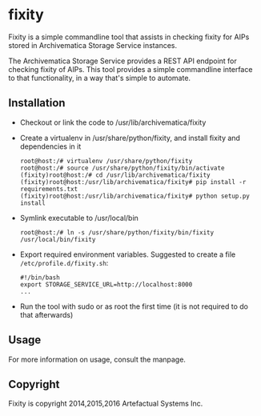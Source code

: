 fixity
======

Fixity is a simple commandline tool that assists in checking fixity for AIPs stored in Archivematica Storage Service instances.

The Archivematica Storage Service provides a REST API endpoint for checking fixity of AIPs. This tool provides a simple commandline interface to that functionality, in a way that's simple to automate.



Installation
------------

- Checkout or link the code to /usr/lib/archivematica/fixity
- Create a virtualenv in /usr/share/python/fixity, and install fixity and dependencies in it

  ```
  root@host:/# virtualenv /usr/share/python/fixity
  root@host:/# source /usr/share/python/fixity/bin/activate
  (fixity)root@host:/# cd /usr/lib/archivematica/fixity
  (fixity)root@host:/usr/lib/archivematica/fixity# pip install -r requirements.txt
  (fixity)root@host:/usr/lib/archivematica/fixity# python setup.py install
  ```

- Symlink executable to /usr/local/bin

  ```
  root@host:/# ln -s /usr/share/python/fixity/bin/fixity /usr/local/bin/fixity
  ```

- Export required environment variables. Suggested to create a file `/etc/profile.d/fixity.sh`:

  ```
  #!/bin/bash
  export STORAGE_SERVICE_URL=http://localhost:8000
  ...
  ```

- Run the tool with sudo or as root the first time (it is not required to do that afterwards)

Usage
-----

For more information on usage, consult the manpage.



Copyright
---------

Fixity is copyright 2014,2015,2016 Artefactual Systems Inc.
